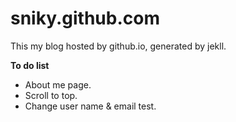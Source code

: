 sniky.github.com
================

This my blog hosted by github.io, generated by jekll.


**To do list**

* About me page.
* Scroll to top.
* Change user name & email test.
